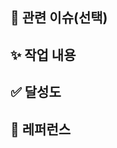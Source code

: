 ## 📌 관련 이슈(선택)

<!-- 관련있는 이슈 번호(#000)을 적어주세요.
  해당 pull request merge와 함께 이슈를 닫으려면
  closed #Issue_number를 적어주세요 -->

## ✨ 작업 내용

<!-- 작업에 대한 설명을 적어주세요 -->

## ✅ 달성도

<!-- 예시 <br> - 아이디 입력 시 이메일 형식이 아닐 때 입력창 하단에 안내 문구 표시 <br> - 비밀번호 입력 시 8자 미만일 때 입력창 하단에 안내 문구 표시 -->

## 📸 레퍼런스

<!-- 스크린샷이 필요한 과제면 스크린샷을 첨부해주세요. <br> 참고할 사항 또는 궁금한 사항이 있다면 적어주세요 -->
